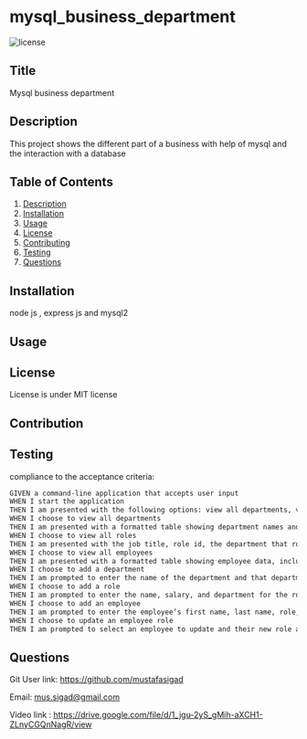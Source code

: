 # mysql_business_department

![license](https://img.shields.io/badge/License-MIT-yellow.svg)
## Title
Mysql business department
  
## Description 

This project shows the different part of a business with help of mysql and the interaction with a database
## Table of Contents

1. [Description](#description) 
2. [Installation](#installation) 
3. [Usage](#usage) 
4. [License](#license)
5. [Contributing](#contribution)
6. [Testing](#testing)
7. [Questions](#questions) 

## Installation
node js , express js and mysql2

## Usage 


## License
License is under MIT license 

## Contribution


## Testing
compliance to the acceptance criteria:
```md
GIVEN a command-line application that accepts user input
WHEN I start the application
THEN I am presented with the following options: view all departments, view all roles, view all employees, add a department, add a role, add an employee, and update an employee role
WHEN I choose to view all departments
THEN I am presented with a formatted table showing department names and department ids
WHEN I choose to view all roles
THEN I am presented with the job title, role id, the department that role belongs to, and the salary for that role
WHEN I choose to view all employees
THEN I am presented with a formatted table showing employee data, including employee ids, first names, last names, job titles, departments, salaries, and managers that the employees report to
WHEN I choose to add a department
THEN I am prompted to enter the name of the department and that department is added to the database
WHEN I choose to add a role
THEN I am prompted to enter the name, salary, and department for the role and that role is added to the database
WHEN I choose to add an employee
THEN I am prompted to enter the employee’s first name, last name, role, and manager, and that employee is added to the database
WHEN I choose to update an employee role
THEN I am prompted to select an employee to update and their new role and this information is updated in the database 
```

## Questions

Git User link: https://github.com/mustafasigad 

Email: mus.sigad@gmail.com  

Video link : https://drive.google.com/file/d/1_jgu-2yS_gMih-aXCH1-ZLnyCGQnNagR/view







